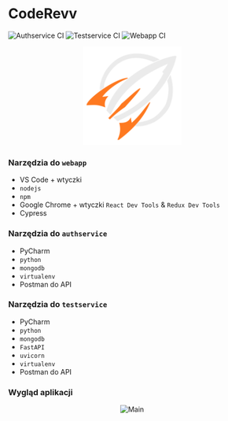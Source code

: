 # CodeRevv
![Authservice CI](https://github.com/bart-kosmala/inz/actions/workflows/authservice.yml/badge.svg)
![Testservice CI](https://github.com/bart-kosmala/inz/actions/workflows/testservice.yml/badge.svg)
![Webapp CI](https://github.com/bart-kosmala/inz/actions/workflows/webapp.yml/badge.svg)

<p align="center">
  <img src="frontend/webapp/public/logo192.png" width="200" title="Logo">
</p>

### Narzędzia do `webapp`
* VS Code + wtyczki
* `nodejs`
* `npm`
* Google Chrome + wtyczki `React Dev Tools` & `Redux Dev Tools`
* Cypress

### Narzędzia do `authservice`
* PyCharm
* `python`
* `mongodb`
* `virtualenv`
* Postman do API

### Narzędzia do `testservice`
* PyCharm
* `python`
* `mongodb`
* `FastAPI`
* `uvicorn`
* `virtualenv`
* Postman do API

### Wygląd aplikacji

<p align="center">
  <img src="src/images/Main.PNG" width="600" title="Main">
</p>
